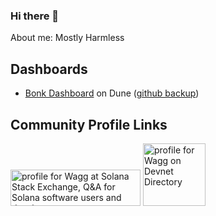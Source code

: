 ### Hi there 👋

About me: Mostly Harmless

## Dashboards
* [Bonk Dashboard](https://dune.com/wagg/bonk-stats) on Dune ([github backup](https://github.com/WaggMe/query-backups/tree/main/bonk-dashboard/dune))

## Community Profile Links
<a href="https://solana.stackexchange.com/users/204/wagg"><img src="https://solana.stackexchange.com/users/flair/204.png" width="208" height="58" alt="profile for Wagg at Solana Stack Exchange, Q&amp;A for Solana software users and developers" title="profile for Wagg at Solana Stack Exchange, Q&amp;A for Solana software users and developers"></a>
<a href="https://www.devnet.directory/user/C9qEh7L9s13KZefjYuqWeGoV7CDxptA6GydxeL8iJn3C?minted=true"><img src="https://wquoevqbohdpnba4sh4kwlpfixsn63z2dkv5oaaionq6b7pk2qyq.arweave.net/tCjiVgFxxvaEHJH4qy3lReTfbzoaq9cACHNh4P3q1DE" width="100" height="100" alt="profile for Wagg on Devnet Directory" title="profile for Wagg on Devnet Directory"></a>
